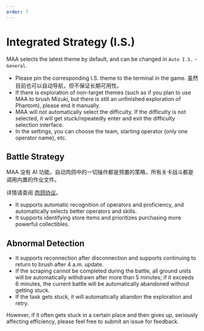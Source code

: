 ```yaml
---
order: 7
---
```


# Integrated Strategy (I.S.)

MAA selects the latest theme by default, and can be changed in `Auto I.S.` - `General`.

- Please pin the corresponding I.S. theme to the terminal in the game. 虽然目前也可以自动导航，但不保证长期可用性。
- If there is exploration of non-target themes (such as if you plan to use MAA to brush Mizuki, but there is still an unfinished exploration of Phantom), please end it manually.
- MAA will not automatically select the difficulty. If the difficulty is not selected, it will get stuck/repeatedly enter and exit the difficulty selection interface.
- In the settings, you can choose the team, starting operator (only one operator name), etc.

## Battle Strategy

MAA 没有 AI 功能，自动肉鸽中的一切操作都是预置的策略，所有关卡战斗都是调用内置的作业文件。

详情请查阅 [肉鸽协议](../../protocol/integrated-strategy-schema.md)。

- It supports automatic recognition of operators and proficiency, and automatically selects better operators and skills.
- It supports identifying store items and prioritizes purchasing more powerful collectibles.

## Abnormal Detection

- It supports reconnection after disconnection and supports continuing to return to brush after 4 a.m. update.
- If the scraping cannot be completed during the battle, all ground units will be automatically withdrawn after more than 5 minutes; if it exceeds 6 minutes, the current battle will be automatically abandoned without getting stuck.
- If the task gets stuck, it will automatically abandon the exploration and retry.

However, if it often gets stuck in a certain place and then gives up, seriously affecting efficiency, please feel free to submit an issue for feedback.
